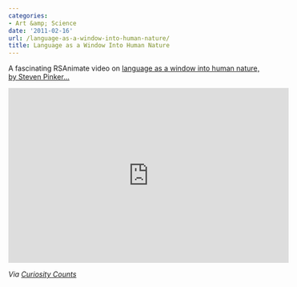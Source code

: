 ```yaml
---
categories:
- Art &amp; Science
date: '2011-02-16'
url: /language-as-a-window-into-human-nature/
title: Language as a Window Into Human Nature
---
```


A fascinating RSAnimate video on <a href="https://www.youtube.com/watch?v=3-son3EJTrU">language as a window into human nature, by Steven Pinker...</a>

<p align="center"><iframe title="YouTube video player" width="560" height="349" src="https://www.youtube.com/embed/3-son3EJTrU?rel=0" frameborder="0" allowfullscreen></iframe></p>

<em>Via <a href="http://curiositycounts.com/post/3296471018/iconic-psycholinguist-steven-pinker-on-language-as">Curiosity Counts</a></em>